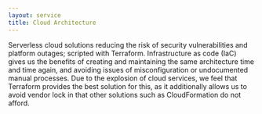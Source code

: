 ```yaml
---
layout: service
title: Cloud Architecture
---
```


Serverless cloud solutions reducing the risk of security vulnerabilities and platform outages; scripted with Terraform.
Infrastructure as code (IaC) gives us the benefits of creating and maintaining the same 
architecture time and time again, and avoiding issues of misconfiguration or undocumented manual processes. Due to 
the explosion of cloud services, we feel that Terraform provides the best solution for this, as it additionally allows us 
to avoid vendor lock in that other solutions such as CloudFormation do not afford.
